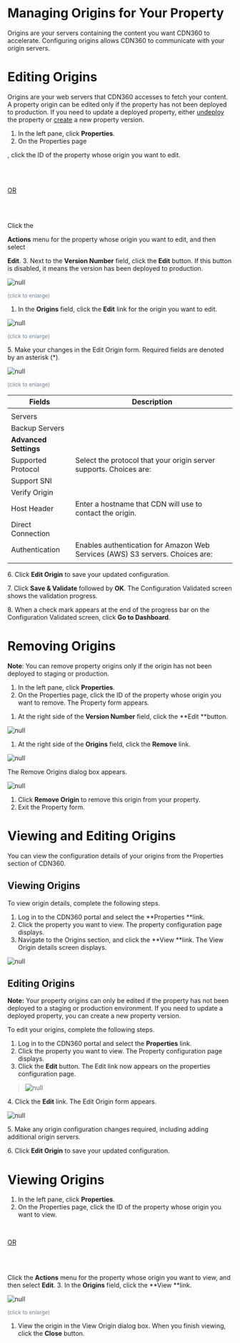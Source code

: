
<!--?xml version="1.0" encoding="utf-8"?-->

# Managing Origins for Your Property

Origins are your servers containing the content you want CDN360 to accelerate. Configuring origins allows CDN360 to communicate with your origin servers.

<!--?xml version="1.0" encoding="utf-8"?-->

<link href="../Resources/TableStyles/Rows.css" rel="stylesheet" madcap:stylesheettype="table">

# Editing Origins

Origins are your web servers that CDN360 accesses to fetch your content. A property origin can be edited only if the property has not been deployed to production. If you need to update a deployed property, either [undeploy](<../Properties/Undeploying a property.htm>) the property or [create](<../Properties/creating_a_property.htm>) a new property version.

1. In the left pane, click **Properties**.
2. <span style="font-weight: normal;">On the Properties page</span>

<span style="font-weight: normal;">, click the ID of the property whose origin you want to edit.</span>

<br>

<br>

<u style="font-weight: normal;">OR</u>

<br>

<br>

<span style="font-weight: normal;">Click the </span>

**Actions**<span style="font-weight: normal;"> menu for the property whose origin you want to edit, and then select </span>

**Edit**.
3. Next to the **Version Number** field, click the **Edit** button. If this button is disabled, it means the version has been deployed to production.

<!-- -->

![null](<../Resources/Images/Property - Edit Origins.png>)

<span style="color: #708090; font-size: 9pt;">(click to enlarge)</span>

1. In the **Origins** field, click the **Edit** link for the origin you want to edit.

<!-- -->

![null](<../Resources/Images/Viewing Origins-3.png>)

<span style="color: #708090; font-size: 9pt;">(click to enlarge)</span>



5\. Make your changes in the Edit Origin form. Required fields are denoted by an asterisk (\*).

![null](<../Resources/Images/Edit Origin Page.png>)

<span style="color: #708090; font-size: 9pt;">(click to enlarge)</span>

| **Fields**                                                                    | **Description**                                                               |
| ----------------------------------------------------------------------------- | ----------------------------------------------------------------------------- |
|                                                                               |                                                                               |
| Servers                                                                       |                                                                               |
| Backup Servers                                                                |                                                                               |
| **Advanced Settings**                                                         |                                                                               |
| Supported Protocol                                                            | Select the protocol that your origin server supports. Choices are:            |
| Support SNI                                                                   |                                                                               |
| Verify Origin                                                                 |                                                                               |
| Host Header                                                                   | Enter a hostname that CDN will use to contact the origin.                     |
| Direct Connection                                                             |                                                                               |
| Authentication                                                                | Enables authentication for Amazon Web Services (AWS) S3 servers. Choices are: |
|                                                                               |                                                                               |

6\. Click **Edit Origin** to save your updated configuration.

7\. Click **Save & Validate** followed by **OK**. The Configuration Validated screen shows the validation progress.

8\. When a check mark appears at the end of the progress bar on the Configuration Validated screen, click **Go to Dashboard**.

<!--?xml version="1.0" encoding="utf-8"?-->

# Removing Origins

**Note**: You can remove property origins only if the origin has not been deployed to staging or production.

1. In the left pane, click **Properties**.
2. On the Properties page, click the ID of the property whose origin you want to remove. The Property form appears.

<!-- -->

1. At the right side of the **Version Number** field, click the **Edit **button.

<!-- -->

![null](<../Resources/Images/Property Page.png>)

1. At the right side of the **Origins** field, click the **Remove** link. 

<!-- -->

![null](<../Resources/Images/Remove Link.png>)

The Remove Origins dialog box appears.

![null](<../Resources/Images/origins/origin7.png>)

1. Click **Remove Origin** to remove this origin from your property.
2. Exit the Property form.

<!-- -->

<!--?xml version="1.0" encoding="utf-8"?-->

# Viewing and Editing Origins

You can view the configuration details of your origins from the Properties section of CDN360.

## Viewing Origins

To view origin details, complete the following steps.

1. Log in to the CDN360 portal and select the **Properties **link.
2. Click the property you want to view. The property configuration page displays.
3. Navigate to the Origins section, and click the **View **link. The View Origin details screen displays.

<!-- -->

![null](<../Resources/Images/origin_remove.png>)

## Editing Origins

**Note:** Your property origins can only be edited if the property has not been deployed to a staging or production environment. If you need to update a deployed property, you can create a new property version.

To edit your origins, complete the following steps.

1. Log in to the CDN360 portal and select the **Properties** link.
2. Click the property you want to view. The Property configuration page displays.
3. Click the **Edit** button. The Edit link now appears on the properties configuration page.

<!-- -->

> ![null](<../Resources/Images/origins/origin5.png>)

4\. Click the **Edit** link. The Edit Origin form appears.

![null](<../Resources/Images/origins/origin6.png>)

5\. Make any origin configuration changes required, including adding additional origin servers.

6\. Click **Edit Origin** to save your updated configuration.

<!--?xml version="1.0" encoding="utf-8"?-->

# Viewing Origins

1. In the left pane, click **Properties**.
2. On the Properties page, click the ID of the property whose origin you want to view.<br>

<br>

<u>OR</u>

<br>

<br>

Click the **Actions** menu for the property whose origin you want to view, and then select **Edit**.
3. In the **Origins** field, click the **View **link. <br>


<!-- -->

![null](<../Resources/Images/Page - View Origins.png>)

<span style="color: #708090; font-size: 9pt;">(click to enlarge)</span>

1. View the origin in the View Origin dialog box. When you finish viewing, click the **Close** button.

<!-- -->

